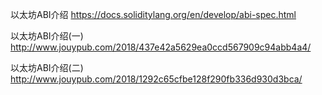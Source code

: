 以太坊ABI介绍
https://docs.soliditylang.org/en/develop/abi-spec.html

以太坊ABI介绍(一)
http://www.jouypub.com/2018/437e42a5629ea0ccd567909c94abb4a4/

以太坊ABI介绍(二)
http://www.jouypub.com/2018/1292c65cfbe128f290fb336d930d3bca/